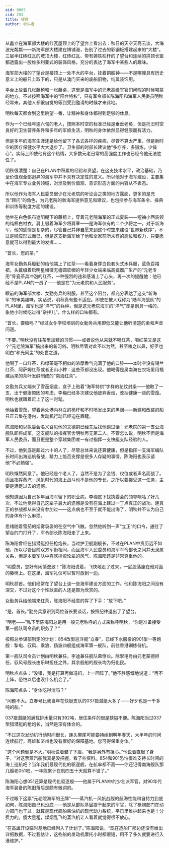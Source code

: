 ```yaml
---
aid: 0005
zid: 253
title: 提督
author: 吹牛者

---
```




  从矗立在海军部大楼的红瓦屋顶上的了望台上看出去：秋日的天空天高云淡，大海波光粼粼——新海军部大楼建在博铺港，告别了过去的彩钢板搭建起来的“大楼”。三层半红砖红瓦的坡顶大楼，红砖红瓦、带有铸铁栏杆的了望台和连续的拱顶长窗都透露出一股维多利亚式的装饰风格。充分的表达了海军中某些人的趣味。

  海军部大楼的了望台是楼顶上一处不大的平台，挂着铜船钟——不是哪艘具有历史意义上的船只上取下的，只是从澳门买来的废船旧物，纯属装饰用。

  平台上放着几张藤椅和一张藤桌，这里是海军中的元老高级军官们闲暇的时候喝茶的地方。不过按照海军中的“阳台特权”，只有军令部长陈海阳和海军人民委员明秋经常来，其他人都很自觉的等到受到邀请的时候才来此地。

  明秋每天都会到这里眺望一番，让精神和身体都得到足够的休息。

  作为一个已经年逾六旬的老人，按照本时空的标准已经是垂垂老矣，但是托旧时空良好的卫生营养条件和多年的军旅生活，明秋的身体依然显得健康而有活力。

  但是多年的海军生涯还是给他留下了各式各样的疾病，尽管不算太严重，但是新时空的医疗保健水平大大退步了。卫生部的时部长建议他“多疗养，多锻炼，少操心”。实际上即使他有这个热情，大多数元老日常的高强度工作也已经令他无法胜任了。

  明秋很清楚：自己在PLAN中积累的经验和资望，在这支技术水平，政治基础，乃至价值观全部迥异的海军中并不具有决定性的意义。所以他对于海军建设，主要集中在海军专业业务领域，对涉及到价值观、意识形态方面的内容从不表态。

  所以他作为海军人民委员很少在元老院的听证会之类的地方露面，更多的是充当“顾问”的角色，为元老院的新海军提供意见和建议，也包括参与海军条令、操典和训练等制度方面的建设。

  他坐在白色帆布遮阳棚下的藤椅上，穿着元老院海军的正式夏装——短袖小西装领的纯棉白衬衣，肩上缀着海军少将肩章——是海军仅有的二个少将之一。对于新海军，他的感情是复杂的，尽管自己并非自愿来到这个时空来建设“世界新秩序”，不过是顺应形式而已，但是这支新海军给了他和全家前所未有的高位和权力，只要愿意就可以得到最大的发挥……

  “首长，您的茶。”

  海军女勤务兵殷勤的给他端上了红茶——看着身穿白色套头式水兵服，蓝色百褶裙，头戴缀着启明星帽徽无檐圆软帽的年轻少女端来临高瓷器厂生产的“元老专用”骨瓷茶具冲泡的红茶，一种强烈的违和感涌上了心头，再一次的提醒他：他已经不是PLAN的一员了——他是在“为元老院和人民服务”。

  眼前的海军部大楼、女勤务兵的制服，甚至这个阳台，都充分表达了这支“新海军”的审美趣味，实话说，明秋真有些不适应。即使在被人戏称为“陆军海战队”的PLAN里，海军也是“洋气”的兵种，但是这元老院海军的“洋气”却是别具一格的，象他小时候吃过得“杂拌儿”，什么样的口味都有。

  “首长，要糖吗？”经过女仆学校培训的女勤务兵用即低又能让他听清楚的柔和声音问道。

  “不要。”明秋没有往茶里加糖的习惯——或者说他从来就不喝红茶，喝红茶又是这个“元老院海军”搞出来的新习俗。明秋尽管对此不以为然，甚至嗤之以鼻，好歹也明白“和光同尘”的处世之道。

  他喝了一口红茶，和绿茶毫不相似的浓厚香气充满了他的口腔——本时空没有锡兰红茶、阿萨姆红茶或者正山小种：这些茶都没出现。他喝得是吴南海在农场里用福建运来的茶叶发酵制成的“南海红茶”。

  女勤务兵又端来了雪茄烟盒，盒子上贴着“海军特供”字样的花纹封条——他取了一支，出于健康原因的考虑，李梅已经多次建议他放弃香烟，改抽健康一些的雪茄。明秋也就跟着赶上了这一时髦。

  他抽着雪茄，望着远处港内林立的桅杆和不时喷发出来的黑烟——新建和改装的船只正云集在港内，发动机行动已经迫在眉睫。

  陈海阳和以执委会名义召见他的文德嗣已经先后找他谈过话：元老院的第一支公海舰队即将成军，这支舰队的指挥官舍明秋再无第二人。不管怎么说，明秋不但是海军人民委员，而且更是整个穿越集团唯一有过指挥一支快艇支队经验的人。

  不过，他到底是超过六十的人了，尽管总体来说还算健康，但是指挥一支海军编队长时间出海巡航备战，精力上能否支撑是很多人存疑的事情。陈海阳也表示请他“不必勉强”。

  明秋慨然同意了。他已经是个老人了，当然不是为了金钱、权位或者声名而战了。而且指挥蒸汽－风帆时代的海上战斗也不是他的专长，之所以要接受这一任务，主要是满足过去的遗憾。

  他知道因为自己多年当海军留下的职业病，李梅底下找执委会的领导嘀咕了好几次，不过他觉得自己这辈子最大的遗憾是没有在海上建过一丁点真正的战功。连真正的参战都从来没有参加过——这点病也不至于就不能出海了，明秋并不认为自己的身体有什么麻烦。

  思绪随着雪茄的烟雾袅袅的在空气中飞散。忽然他听到一声“立正”的口令，通往了望台的门打开了，军令部长陈海阳走了上来。

  陈海阳曾经在猎潜艇担任枪炮长，当过护卫舰副舰长，不过在PLAN中资历远不如他，所以尽管目前双方军衔相同，而且海军人民委员和海军军令部长之间并无隶属关系，但是本着军队中喜欢排资论辈的风气，陈海阳还是非常尊重他的。

  “明委员，您好有闲情逸致！”陈海阳说着，飞快地走了过来，一屁股落座在他对面的藤椅上。在这里，海军礼仪可以暂时放到一边。

  明秋颔首。他们经常在了望台上谈一些海军建设方面的工作。他和陈海阳之间没有深交，不过对这个个性耿直的人还是颇为欣赏的。

  女勤务兵给他端来红茶，陈海阳不经意的挥了下手：“放下吧。”

  “是，首长。”勤务兵意识到两位首长要谈话，按照纪律退出了了望台。

  “明老——”私下里陈海阳总是用一般元老称呼的方式来称呼明秋，“你是准备接受第一舰队司令员的职务了？”

  按照总参谋部制定的计划：854改型巡洋舰“立春”，已经下水服役的901型一等炮舰：掣电、驭风、乘浪、扬波四舰组成海军第一舰队，前往香港训练待机。

  第一舰队司令员计划由明秋兼任，李迪兼任舰队幕僚长。除掣电号由元老蒙德担任，驭风号舰长由乐琳担任之外，其余舰船的舰长均为归化民。

  明秋点点头：“没错，我是打算再做冯妇，上一回阵了。”他不胜感慨地说道：“再不上阵，恐怕以后也没什么机会了。”

  陈海阳点头：“身体吃得消吗？”

  “问题不大。立春号比我当年在快艇支队的037猎潜艇大多了——好歹也是一千多吨的船。”

  037猎潜艇的满载排水量只有392吨，居住条件的很是狭隘不便。陈海阳当过037型猎潜艇的枪炮长，当然是深有体会的。

  “不过这次发动机行动时间很长，连头带尾可能要持续到明年春天，大半年的时间连续航行，高雄和济州也没有很好的保障基地。您可得保重身体。”

  “这个问题倒是不大。”明秋说着皱了下眉，“我是另外有担心。”他说着直起了身子，“对这票蒸汽船我真是没把握。看了些资料。854和901恐怕很难支持长时间的海上巡航吧？当年我们最现代化的驱逐舰，在航率都不高——你还记得南海舰队那几艘老051吧，一年能累计在航四五十天就算不错了。”

  陈海阳心想051还算是现代化驱逐舰——他属于PLAN中的少壮派军官，对90年代海军装备的陈旧落后是颇有微词的。

  不过眼下这票“元老院海军的王牌”——蒸汽机－风帆战舰的航海性能和自持力到底如何，陈海阳自己也没底——他是从部队基层提干起来的军官，除了枪炮部门在动力部门也干过：就算是现代舰船柴油机的现代动力系统，平日里维护起来也是十分费力的。傻大黑粗，煤烟乱飞的蒸汽机让人看着就觉得很不放心。

  “在高雄开设临时基地已经列入了计划了。”陈海阳说，“现在造船厂那边还没有给出详细数据，不过我估计，这些船的发动机摩托小时都很短，用不了多久就要进行入港维护。”



